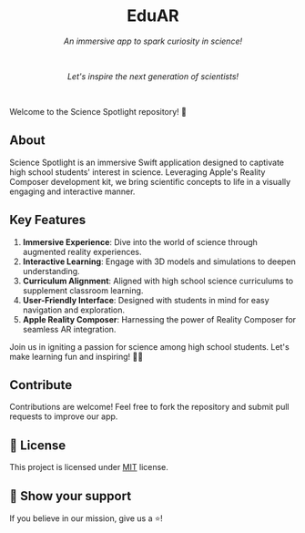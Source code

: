 <h1 align="center">EduAR</h1>
<p align="center"><i>An immersive app to spark curiosity in science!</i></p>
<br>
<p align="center"><i>Let's inspire the next generation of scientists!</i></p>
<br>

Welcome to the Science Spotlight repository! 🚀

## About
Science Spotlight is an immersive Swift application designed to captivate high school students' interest in science. Leveraging Apple's Reality Composer development kit, we bring scientific concepts to life in a visually engaging and interactive manner.

## Key Features
1. **Immersive Experience**: Dive into the world of science through augmented reality experiences.
2. **Interactive Learning**: Engage with 3D models and simulations to deepen understanding.
3. **Curriculum Alignment**: Aligned with high school science curriculums to supplement classroom learning.
4. **User-Friendly Interface**: Designed with students in mind for easy navigation and exploration.
5. **Apple Reality Composer**: Harnessing the power of Reality Composer for seamless AR integration.

Join us in igniting a passion for science among high school students. Let's make learning fun and inspiring! 🔬✨

## Contribute
Contributions are welcome! Feel free to fork the repository and submit pull requests to improve our app.

## :pencil: License
This project is licensed under [MIT](https://opensource.org/licenses/MIT) license.

## :rocket: Show your support
If you believe in our mission, give us a ⭐️!
